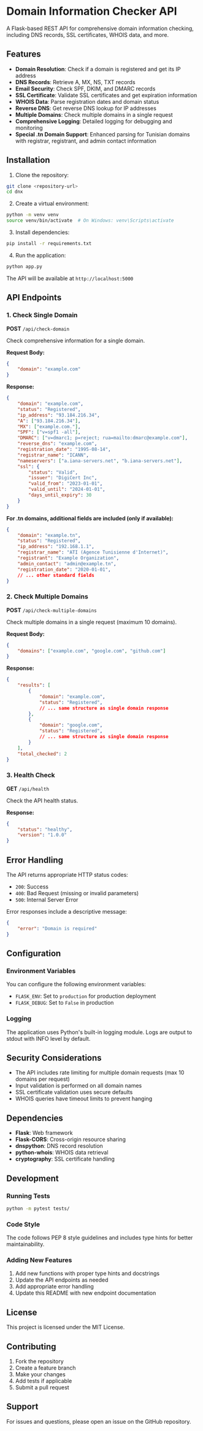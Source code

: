 # Domain Information Checker API

A Flask-based REST API for comprehensive domain information checking, including DNS records, SSL certificates, WHOIS data, and more.

## Features

- **Domain Resolution**: Check if a domain is registered and get its IP address
- **DNS Records**: Retrieve A, MX, NS, TXT records
- **Email Security**: Check SPF, DKIM, and DMARC records
- **SSL Certificate**: Validate SSL certificates and get expiration information
- **WHOIS Data**: Parse registration dates and domain status
- **Reverse DNS**: Get reverse DNS lookup for IP addresses
- **Multiple Domains**: Check multiple domains in a single request
- **Comprehensive Logging**: Detailed logging for debugging and monitoring
- **Special .tn Domain Support**: Enhanced parsing for Tunisian domains with registrar, registrant, and admin contact information

## Installation

1. Clone the repository:
```bash
git clone <repository-url>
cd dnx
```

2. Create a virtual environment:
```bash
python -m venv venv
source venv/bin/activate  # On Windows: venv\Scripts\activate
```

3. Install dependencies:
```bash
pip install -r requirements.txt
```

4. Run the application:
```bash
python app.py
```

The API will be available at `http://localhost:5000`

## API Endpoints

### 1. Check Single Domain

**POST** `/api/check-domain`

Check comprehensive information for a single domain.

**Request Body:**
```json
{
    "domain": "example.com"
}
```

**Response:**
```json
{
    "domain": "example.com",
    "status": "Registered",
    "ip_address": "93.184.216.34",
    "A": ["93.184.216.34"],
    "MX": ["example.com."],
    "SPF": ["v=spf1 -all"],
    "DMARC": ["v=dmarc1; p=reject; rua=mailto:dmarc@example.com"],
    "reverse_dns": "example.com",
    "registration_date": "1995-08-14",
    "registrar_name": "ICANN",
    "nameservers": ["a.iana-servers.net", "b.iana-servers.net"],
    "ssl": {
        "status": "Valid",
        "issuer": "DigiCert Inc",
        "valid_from": "2023-01-01",
        "valid_until": "2024-01-01",
        "days_until_expiry": 30
    }
}
```

**For .tn domains, additional fields are included (only if available):**
```json
{
    "domain": "example.tn",
    "status": "Registered",
    "ip_address": "192.168.1.1",
    "registrar_name": "ATI (Agence Tunisienne d'Internet)",
    "registrant": "Example Organization",
    "admin_contact": "admin@example.tn",
    "registration_date": "2020-01-01",
    // ... other standard fields
}
```

### 2. Check Multiple Domains

**POST** `/api/check-multiple-domains`

Check multiple domains in a single request (maximum 10 domains).

**Request Body:**
```json
{
    "domains": ["example.com", "google.com", "github.com"]
}
```

**Response:**
```json
{
    "results": [
        {
            "domain": "example.com",
            "status": "Registered",
            // ... same structure as single domain response
        },
        {
            "domain": "google.com",
            "status": "Registered",
            // ... same structure as single domain response
        }
    ],
    "total_checked": 2
}
```

### 3. Health Check

**GET** `/api/health`

Check the API health status.

**Response:**
```json
{
    "status": "healthy",
    "version": "1.0.0"
}
```

## Error Handling

The API returns appropriate HTTP status codes:

- `200`: Success
- `400`: Bad Request (missing or invalid parameters)
- `500`: Internal Server Error

Error responses include a descriptive message:
```json
{
    "error": "Domain is required"
}
```

## Configuration

### Environment Variables

You can configure the following environment variables:

- `FLASK_ENV`: Set to `production` for production deployment
- `FLASK_DEBUG`: Set to `False` in production

### Logging

The application uses Python's built-in logging module. Logs are output to stdout with INFO level by default.

## Security Considerations

- The API includes rate limiting for multiple domain requests (max 10 domains per request)
- Input validation is performed on all domain names
- SSL certificate validation uses secure defaults
- WHOIS queries have timeout limits to prevent hanging

## Dependencies

- **Flask**: Web framework
- **Flask-CORS**: Cross-origin resource sharing
- **dnspython**: DNS record resolution
- **python-whois**: WHOIS data retrieval
- **cryptography**: SSL certificate handling

## Development

### Running Tests

```bash
python -m pytest tests/
```

### Code Style

The code follows PEP 8 style guidelines and includes type hints for better maintainability.

### Adding New Features

1. Add new functions with proper type hints and docstrings
2. Update the API endpoints as needed
3. Add appropriate error handling
4. Update this README with new endpoint documentation

## License

This project is licensed under the MIT License.

## Contributing

1. Fork the repository
2. Create a feature branch
3. Make your changes
4. Add tests if applicable
5. Submit a pull request

## Support

For issues and questions, please open an issue on the GitHub repository. 